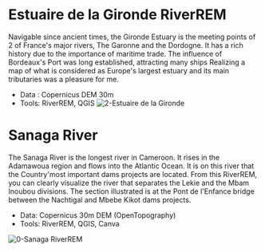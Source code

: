# Estuaire de la Gironde RiverREM
  Navigable since ancient times, the Gironde Estuary is the meeting points of 2 of France's major rivers, The Garonne and the Dordogne. It has a rich history due to the importance of maritime trade. The influence of Bordeaux's Port was long established, attracting many ships
  Realizing a map of what is considered as Europe's largest estuary and its main tributaries was a pleasure for me.
  
- Data : Copernicus DEM 30m
- Tools: RiverREM, QGIS
![2-Estuaire de la Gironde](https://github.com/user-attachments/assets/b83e4c68-c57e-4ca9-8cdc-cdfc3d6bbf2a)

# Sanaga River 
The Sanaga River is the longest river in Cameroon. It rises in the Adamawoua region and flows into the Atlantic Ocean. It is on this river that the Country'most important dams projects are located. From this RiverREM, you can clearly visualize the river that separates the Lekie and the Mbam Inoubou divisions. The section illustrated is at the Pont de l'Enfance bridge between the Nachtigal and Mbebe Kikot dams projects. 

- Data: Copernicus 30m DEM (OpenTopography)
- Tools: RiverREM, QGIS, Canva

![0-Sanaga RiverREM](https://github.com/user-attachments/assets/1340bdbe-e40d-45a1-b127-7495f0864cbc)
